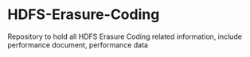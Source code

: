 # HDFS-Erasure-Coding
Repository to hold all HDFS Erasure Coding related information, include performance document, performance data
